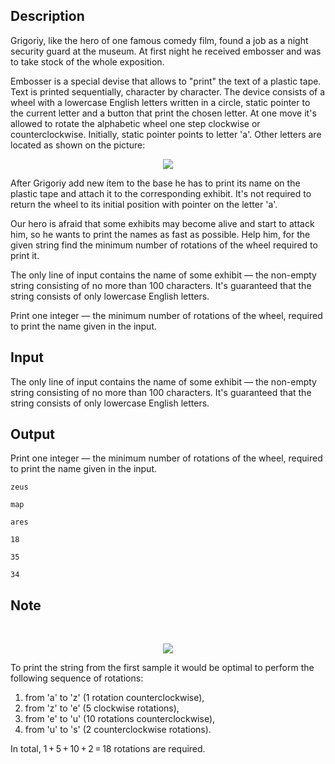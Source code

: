 ## Description

<div><p>Grigoriy, like the hero of one famous comedy film, found a job as a night security guard at the museum. At first night he received <span class="tex-font-style-it">embosser</span> and was to take stock of the whole exposition.</p><p><span class="tex-font-style-it">Embosser</span> is a special devise that allows to "print" the text of a plastic tape. Text is printed sequentially, character by character. The device consists of a wheel with a lowercase English letters written in a circle, static pointer to the current letter and a button that print the chosen letter. At one move it's allowed to rotate the alphabetic wheel one step clockwise or counterclockwise. Initially, static pointer points to letter '<span class="tex-font-style-tt">a</span>'. Other letters are located as shown on the picture:</p><center> <img class="tex-graphics" src="file://MsLdK6nL.png" style="max-width: 100.0%;max-height: 100.0%;"> </center><p>After Grigoriy add new item to the base he has to print its name on the plastic tape and attach it to the corresponding exhibit. It's not required to return the wheel to its initial position with pointer on the letter '<span class="tex-font-style-tt">a</span>'.</p><p>Our hero is afraid that some exhibits may become alive and start to attack him, so he wants to print the names as fast as possible. Help him, for the given string find the minimum number of rotations of the wheel required to print it.</p></div><div class="input-specification"><p>The only line of input contains the name of some exhibit&nbsp;— the non-empty string consisting of no more than <span class="tex-span">100</span> characters. It's guaranteed that the string consists of only lowercase English letters.</p></div><div class="output-specification"><p>Print one integer&nbsp;— the minimum number of rotations of the wheel, required to print the name given in the input.</p></div>

## Input

<p>The only line of input contains the name of some exhibit&nbsp;— the non-empty string consisting of no more than <span class="tex-span">100</span> characters. It's guaranteed that the string consists of only lowercase English letters.</p>

## Output

<p>Print one integer&nbsp;— the minimum number of rotations of the wheel, required to print the name given in the input.</p>





```input1
zeus

```




```input2
map

```




```input3
ares

```




```output1
18

```




```output2
35

```




```output3
34

```



## Note

<p>&nbsp;</p><center> <img class="tex-graphics" src="file://zKq8h3xn.png" style="max-width: 100.0%;max-height: 100.0%;"> </center><p>To print the string from the first sample it would be optimal to perform the following sequence of rotations: </p><ol> <li> from '<span class="tex-font-style-tt">a</span>' to '<span class="tex-font-style-tt">z</span>' (<span class="tex-span">1</span> rotation counterclockwise), </li><li> from '<span class="tex-font-style-tt">z</span>' to '<span class="tex-font-style-tt">e</span>' (<span class="tex-span">5</span> clockwise rotations), </li><li> from '<span class="tex-font-style-tt">e</span>' to '<span class="tex-font-style-tt">u</span>' (<span class="tex-span">10</span> rotations counterclockwise), </li><li> from '<span class="tex-font-style-tt">u</span>' to '<span class="tex-font-style-tt">s</span>' (<span class="tex-span">2</span> counterclockwise rotations). </li></ol> In total, <span class="tex-span">1 + 5 + 10 + 2 = 18</span> rotations are required.
